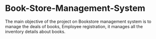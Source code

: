 # Book-Store-Management-System
The main objective of the project on Bookstore management system is to manage the deals of  books, Employee registration, it manages all the inventory details about books.
